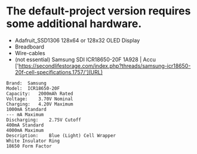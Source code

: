 # The default-project version requires some additional hardware.

- Adafruit_SSD1306 128x64 or 128x32 OLED Display
- Breadboard
- Wire-cables
- (not essential) Samsung SDI ICR18650-20F 1A928 | Accu ['https://secondlifestorage.com/index.php?threads/samsung-icr18650-20f-cell-specifications.1757/'](URL)

``` Cell specifications: 
Brand:	Samsung
Model:	ICR18650-20F
Capacity:	2000mAh Rated
Voltage:	3.70V Nominal
Charging:	4.20V Maximum
1000mA Standard
--- mA Maximum
Discharging:	2.75V Cutoff
400mA Standard
4000mA Maximum
Description:	Blue (Light) Cell Wrapper
White Insulator Ring
18650 Form Factor
```

